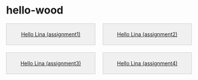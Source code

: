 # hello-wood

<!DOCTYPE html>
<html>
<head>
    <style>
        .grid-container {
            display: grid;
            grid-template-columns: repeat(2, 1fr);
            grid-gap: 20px;
        }
        .grid-item {
            border: 1px solid #ccc;
            padding: 20px;
            text-align: center;
            background-color: #f0f0f0;
            transition: transform 0.2s;
        }
        .grid-item:hover {
            transform: scale(1.05);
            background-color: #ffcc00;
        }
    </style>
</head>
<body>
    <div class="grid-container">
        <div class="grid-item">
            <a href="https://zx2470.github.io/hello-wood/assignments/assignment01/2/HousesOrMuseums.html">Hello Lina (assignment1)</a>
        </div>
        <div class="grid-item">
            <a href="https://zx2470.github.io/hello-wood/assignments/assignment02/HousesOrMuseums02.html">Hello Lina (assignment2)</a>
        </div>
        <div class="grid-item">
            <a href="https://zx2470.github.io/hello-wood/assignments/assignment03/HousesOrMuseums03.html">Hello Lina (assignment3)</a>
        </div>
        <div class="grid-item">
            <a href="https://zx2470.github.io/hello-wood/assignments/assignment04/HousesOrMuseums04.html">Hello Lina (assignment4)</a>
        </div>
    </div>
</body>
</html>
